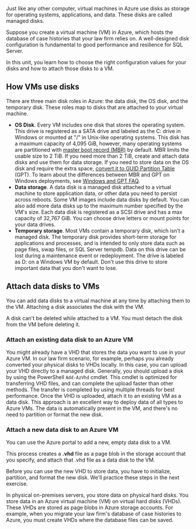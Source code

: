 Just like any other computer, virtual machines in Azure use disks as storage for operating systems, applications, and data. These disks are called managed disks.

Suppose you create a virtual machine (VM) in Azure, which hosts the database of case histories that your law firm relies on. A well-designed disk configuration is fundamental to good performance and resilience for SQL Server.

In this unit, you learn how to choose the right configuration values for your disks and how to attach those disks to a VM.

## How VMs use disks

There are three main disk roles in Azure: the data disk, the OS disk, and the temporary disk. These roles map to disks that are attached to your virtual machine.

- **OS Disk**. Every VM includes one disk that stores the operating system. This drive is registered as a SATA drive and labeled as the C: drive in Windows or mounted at "/" in Unix-like operating systems. This disk has a maximum capacity of 4,095 GiB, however, many operating systems are partitioned with [master boot record (MBR)](https://wikipedia.org/wiki/Master_boot_record) by default. MBR limits the usable size to 2 TiB. If you need more than 2 TiB, create and attach data disks and use them for data storage. If you need to store data on the OS disk and require the extra space, [convert it to GUID Partition Table](/windows-server/storage/disk-management/change-an-mbr-disk-into-a-gpt-disk) (GPT). To learn about the differences between MBR and GPT on Windows deployments, see [Windows and GPT FAQ](/windows-hardware/manufacture/desktop/windows-and-gpt-faq).
- **Data storage**. A data disk is a managed disk attached to a virtual machine to store application data, or other data you need to persist across reboots. Some VM images include data disks by default. You can also add more data disks up to the maximum number specified by the VM's size. Each data disk is registered as a SCSI drive and has a max capacity of 32,767 GiB. You can choose drive letters or mount points for your data drives.
- **Temporary storage**. Most VMs contain a temporary disk, which isn't a managed disk. The temporary disk provides short-term storage for applications and processes, and is intended to only store data such as page files, swap files, or SQL Server tempdb. Data on this drive can be lost during a maintenance event or redeployment. The drive is labeled as D: on a Windows VM by default. Don't use this drive to store important data that you don't want to lose.

## Attach data disks to VMs

You can add data disks to a virtual machine at any time by attaching them to the VM. Attaching a disk associates the disk with the VM.

A disk can't be deleted while attached to a VM. You must detach the disk from the VM before deleting it.

### Attach an existing data disk to an Azure VM

You might already have a VHD that stores the data you want to use in your Azure VM. In our law firm scenario, for example, perhaps you already converted your physical disks to VHDs locally. In this case, you can upload your VHD directly to a managed disk. Generally, you should upload a disk by using the PowerShell `Add-AzVhd` cmdlet. This cmdlet is optimized for transferring VHD files, and can complete the upload faster than other methods. The transfer is completed by using multiple threads for best performance. Once the VHD is uploaded, attach it to an existing VM as a data disk. This approach is an excellent way to deploy data of all types to Azure VMs. The data is automatically present in the VM, and there's no need to partition or format the new disk.

### Attach a new data disk to an Azure VM

You can use the Azure portal to add a new, empty data disk to a VM.

This process creates a **.vhd** file as a page blob in the storage account that you specify, and attach that .vhd file as a data disk to the VM.

Before you can use the new VHD to store data, you have to initialize, partition, and format the new disk. We'll practice these steps in the next exercise.

In physical on-premises servers, you store data on physical hard disks. You store data in an Azure virtual machine (VM) on virtual hard disks (VHDs). These VHDs are stored as page blobs in Azure storage accounts. For example, when you migrate your law firm's database of case histories to Azure, you must create VHDs where the database files can be saved.
